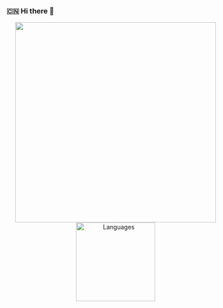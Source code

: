 ### :cn: Hi there 👋 

<a align="center" href="https://github.com/dli98">
  <p align="center">
    <img src="https://github-readme-stats.vercel.app/api?username=dli98&show_icons=true&show_icons=true" width="465"/>
    <img src="https://github-readme-stats.vercel.app/api/top-langs/?username=dli98&layout=compact&langs_count=10" alt="Languages" height="183">
  </p>
</a>


<!--
**dli98/dli98** is a ✨ _special_  repository because its `README.md` (this file) appears on your GitHub profile.

Here are some ideas to get you started:

- 🔭 I’m currently working on ...
- 🌱 I’m currently learning ...
- 👯 I’m looking to collaborate on ...
- 🤔 I’m looking for help with ...
- 💬 Ask me about ...
- 📫 How to reach me: ...
- 😄 Pronouns: ...
-   Fun fact: ...
-->
